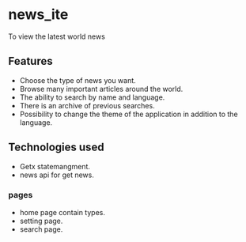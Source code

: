 # news_ite

To view the latest world news

## Features

- Choose the type of news you want.
- Browse many important articles around the world.
- The ability to search by name and language.
- There is an archive of previous searches.
- Possibility to change the theme of the application in addition to the language.


## Technologies used
 - Getx statemangment.
 - news api for get news.

### pages
 - home page contain types.
 - setting page.
 - search page.


